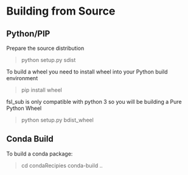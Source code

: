 # Building from Source

## Python/PIP

Prepare the source distribution

> python setup.py sdist

To build a wheel you need to install wheel into your Python build environment

> pip install wheel

fsl_sub is only compatible with python 3 so you will be building a Pure Python Wheel

> python setup.py bdist_wheel

## Conda Build

To build a conda package:

> cd condaRecipies
> conda-build ..
